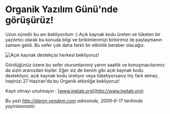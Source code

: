 # Organik Yazılım Günü'nde görüşürüz! 

Uzun süredir bu anı bekliyordum :) Açık kaynak kodu üreten ve tüketen
bir yazılımcı olarak bu konuda bilgi ve birikimlerimizi birbirimiz ile
paylaşmanın zamanı geldi. Bu sefer çok daha farklı bir etkinlik beraber
olacağız.

![Açık kaynak destekçisi herkesi
bekliyoruz!](media/Organik_Yazilim_Gunu_nde_gorusuruz/16062009_1.jpg)

Gördüğünüz üzere bu sefer oturumlarımız yarım saatlik ve
konuşmacılarımız da sizin aranızdan kişiler. Eğer siz de benim gibi açık
kaynak kodu destekliyor, açık kaynak kodu üretiyor veya tüketiyorsanız
hiç fark etmez, hepinizi 27 Haziran'da bu Organik etkinliğe bekliyoruz!

Kayıt olmayı unutmayın : [www.inetatr.org](http://www.inetatr.org)


*Bu yazi http://daron.yondem.com adresinde, 2009-6-17 tarihinde yayinlanmistir.*